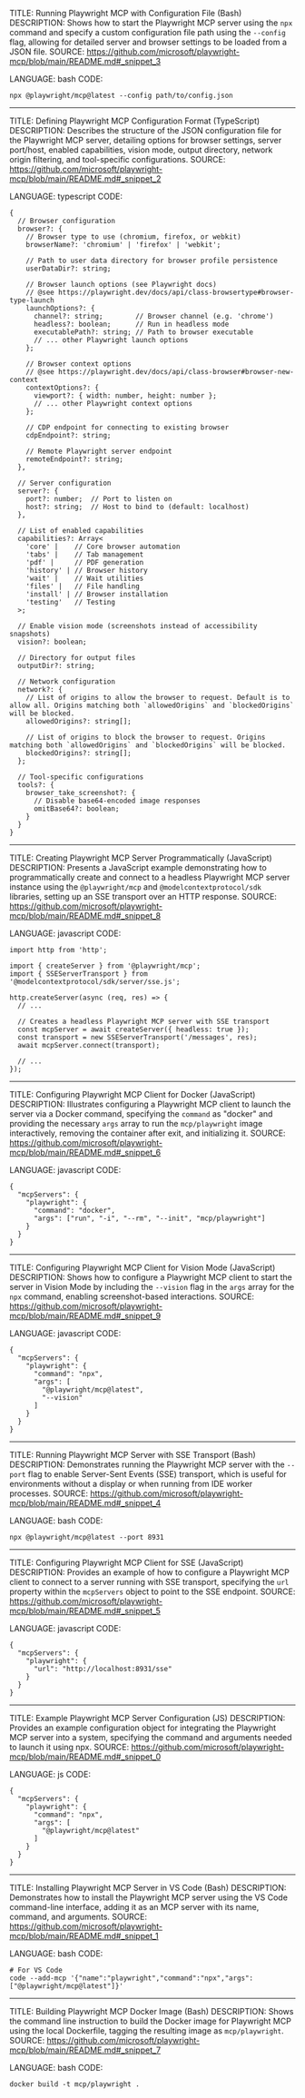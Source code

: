 TITLE: Running Playwright MCP with Configuration File (Bash)
DESCRIPTION: Shows how to start the Playwright MCP server using the `npx` command and specify a custom configuration file path using the `--config` flag, allowing for detailed server and browser settings to be loaded from a JSON file.
SOURCE: https://github.com/microsoft/playwright-mcp/blob/main/README.md#_snippet_3

LANGUAGE: bash
CODE:
```
npx @playwright/mcp@latest --config path/to/config.json
```

----------------------------------------

TITLE: Defining Playwright MCP Configuration Format (TypeScript)
DESCRIPTION: Describes the structure of the JSON configuration file for the Playwright MCP server, detailing options for browser settings, server port/host, enabled capabilities, vision mode, output directory, network origin filtering, and tool-specific configurations.
SOURCE: https://github.com/microsoft/playwright-mcp/blob/main/README.md#_snippet_2

LANGUAGE: typescript
CODE:
```
{
  // Browser configuration
  browser?: {
    // Browser type to use (chromium, firefox, or webkit)
    browserName?: 'chromium' | 'firefox' | 'webkit';

    // Path to user data directory for browser profile persistence
    userDataDir?: string;

    // Browser launch options (see Playwright docs)
    // @see https://playwright.dev/docs/api/class-browsertype#browser-type-launch
    launchOptions?: {
      channel?: string;        // Browser channel (e.g. 'chrome')
      headless?: boolean;      // Run in headless mode
      executablePath?: string; // Path to browser executable
      // ... other Playwright launch options
    };

    // Browser context options
    // @see https://playwright.dev/docs/api/class-browser#browser-new-context
    contextOptions?: {
      viewport?: { width: number, height: number };
      // ... other Playwright context options
    };

    // CDP endpoint for connecting to existing browser
    cdpEndpoint?: string;

    // Remote Playwright server endpoint
    remoteEndpoint?: string;
  },

  // Server configuration
  server?: {
    port?: number;  // Port to listen on
    host?: string;  // Host to bind to (default: localhost)
  },

  // List of enabled capabilities
  capabilities?: Array<
    'core' |    // Core browser automation
    'tabs' |    // Tab management
    'pdf' |     // PDF generation
    'history' | // Browser history
    'wait' |    // Wait utilities
    'files' |   // File handling
    'install' | // Browser installation
    'testing'   // Testing
  >;

  // Enable vision mode (screenshots instead of accessibility snapshots)
  vision?: boolean;

  // Directory for output files
  outputDir?: string;

  // Network configuration
  network?: {
    // List of origins to allow the browser to request. Default is to allow all. Origins matching both `allowedOrigins` and `blockedOrigins` will be blocked.
    allowedOrigins?: string[];

    // List of origins to block the browser to request. Origins matching both `allowedOrigins` and `blockedOrigins` will be blocked.
    blockedOrigins?: string[];
  };

  // Tool-specific configurations
  tools?: {
    browser_take_screenshot?: {
      // Disable base64-encoded image responses
      omitBase64?: boolean;
    }
  }
}
```

----------------------------------------

TITLE: Creating Playwright MCP Server Programmatically (JavaScript)
DESCRIPTION: Presents a JavaScript example demonstrating how to programmatically create and connect to a headless Playwright MCP server instance using the `@playwright/mcp` and `@modelcontextprotocol/sdk` libraries, setting up an SSE transport over an HTTP response.
SOURCE: https://github.com/microsoft/playwright-mcp/blob/main/README.md#_snippet_8

LANGUAGE: javascript
CODE:
```
import http from 'http';

import { createServer } from '@playwright/mcp';
import { SSEServerTransport } from '@modelcontextprotocol/sdk/server/sse.js';

http.createServer(async (req, res) => {
  // ...

  // Creates a headless Playwright MCP server with SSE transport
  const mcpServer = await createServer({ headless: true });
  const transport = new SSEServerTransport('/messages', res);
  await mcpServer.connect(transport);

  // ...
});
```

----------------------------------------

TITLE: Configuring Playwright MCP Client for Docker (JavaScript)
DESCRIPTION: Illustrates configuring a Playwright MCP client to launch the server via a Docker command, specifying the `command` as "docker" and providing the necessary `args` array to run the `mcp/playwright` image interactively, removing the container after exit, and initializing it.
SOURCE: https://github.com/microsoft/playwright-mcp/blob/main/README.md#_snippet_6

LANGUAGE: javascript
CODE:
```
{
  "mcpServers": {
    "playwright": {
      "command": "docker",
      "args": ["run", "-i", "--rm", "--init", "mcp/playwright"]
    }
  }
}
```

----------------------------------------

TITLE: Configuring Playwright MCP Client for Vision Mode (JavaScript)
DESCRIPTION: Shows how to configure a Playwright MCP client to start the server in Vision Mode by including the `--vision` flag in the `args` array for the `npx` command, enabling screenshot-based interactions.
SOURCE: https://github.com/microsoft/playwright-mcp/blob/main/README.md#_snippet_9

LANGUAGE: javascript
CODE:
```
{
  "mcpServers": {
    "playwright": {
      "command": "npx",
      "args": [
        "@playwright/mcp@latest",
        "--vision"
      ]
    }
  }
}
```

----------------------------------------

TITLE: Running Playwright MCP Server with SSE Transport (Bash)
DESCRIPTION: Demonstrates running the Playwright MCP server with the `--port` flag to enable Server-Sent Events (SSE) transport, which is useful for environments without a display or when running from IDE worker processes.
SOURCE: https://github.com/microsoft/playwright-mcp/blob/main/README.md#_snippet_4

LANGUAGE: bash
CODE:
```
npx @playwright/mcp@latest --port 8931
```

----------------------------------------

TITLE: Configuring Playwright MCP Client for SSE (JavaScript)
DESCRIPTION: Provides an example of how to configure a Playwright MCP client to connect to a server running with SSE transport, specifying the `url` property within the `mcpServers` object to point to the SSE endpoint.
SOURCE: https://github.com/microsoft/playwright-mcp/blob/main/README.md#_snippet_5

LANGUAGE: javascript
CODE:
```
{
  "mcpServers": {
    "playwright": {
      "url": "http://localhost:8931/sse"
    }
  }
}
```

----------------------------------------

TITLE: Example Playwright MCP Server Configuration (JS)
DESCRIPTION: Provides an example configuration object for integrating the Playwright MCP server into a system, specifying the command and arguments needed to launch it using npx.
SOURCE: https://github.com/microsoft/playwright-mcp/blob/main/README.md#_snippet_0

LANGUAGE: js
CODE:
```
{
  "mcpServers": {
    "playwright": {
      "command": "npx",
      "args": [
        "@playwright/mcp@latest"
      ]
    }
  }
}
```

----------------------------------------

TITLE: Installing Playwright MCP Server in VS Code (Bash)
DESCRIPTION: Demonstrates how to install the Playwright MCP server using the VS Code command-line interface, adding it as an MCP server with its name, command, and arguments.
SOURCE: https://github.com/microsoft/playwright-mcp/blob/main/README.md#_snippet_1

LANGUAGE: bash
CODE:
```
# For VS Code
code --add-mcp '{"name":"playwright","command":"npx","args":["@playwright/mcp@latest"]}'
```

----------------------------------------

TITLE: Building Playwright MCP Docker Image (Bash)
DESCRIPTION: Shows the command line instruction to build the Docker image for Playwright MCP using the local Dockerfile, tagging the resulting image as `mcp/playwright`.
SOURCE: https://github.com/microsoft/playwright-mcp/blob/main/README.md#_snippet_7

LANGUAGE: bash
CODE:
```
docker build -t mcp/playwright .
```